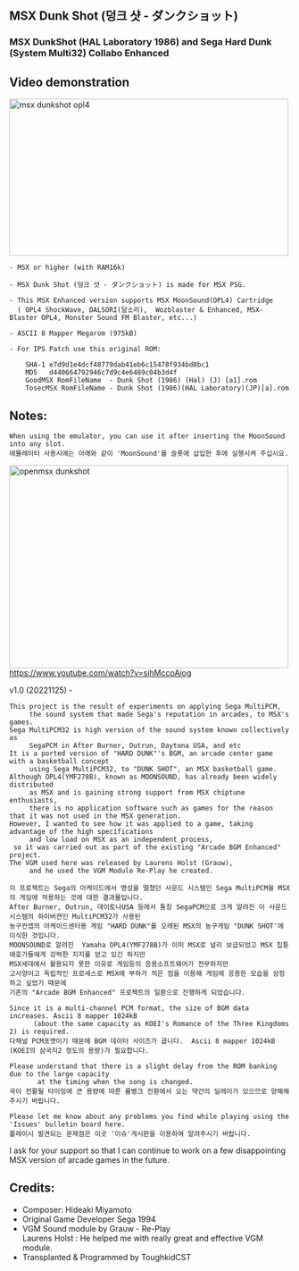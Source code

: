 
## MSX Dunk Shot (덩크 샷 - ダンクショット)
### MSX DunkShot (HAL Laboratory 1986) and Sega Hard Dunk (System Multi32) Collabo Enhanced


## Video demonstration

<a data-flickr-embed="true" href="https://www.youtube.com/watch?v=t1L8HdeHfYw" title="msx dunkshot opl4"><img src="https://live.staticflickr.com/65535/52519954076_a758cc2114.jpg" width="500" height="281" alt="msx dunkshot opl4"></a>

	- MSX or higher (with RAM16k) 
 
	- MSX Dunk Shot (덩크 샷 - ダンクショット) is made for MSX PSG.

	- This MSX Enhanced version supports MSX MoonSound(OPL4) Cartridge
	  ( OPL4 ShockWave, DALSORI(달소리),  Wozblaster & Enhanced, MSX-Blaster OPL4, Monster Sound FM Blaster, etc...)  
 
	- ASCII 8 Mapper Megarom (975kB)

	- For IPS Patch use this original ROM:

		SHA-1 e7d9d1e4dcf48779dab41eb6c15478f934bd8bc1
		MD5   d440664792946c7d9c4e6489c04b3d4f
		GoodMSX RomFileName  - Dunk Shot (1986) (Hal) (J) [a1].rom
		TosecMSX RomFileName - Dunk Shot (1986)(HAL Laboratory)(JP)[a].rom	

## Notes:

    When using the emulator, you can use it after inserting the MoonSound into any slot.
    에뮬레이터 사용시에는 아래와 같이 'MoonSound'를 슬롯에 삽입한 후에 실행시켜 주십시요. 

<a data-flickr-embed="true" href="https://youtu.be/sihMccoAiog" title="openmsx dunkshot"><img src="https://live.staticflickr.com/65535/52519965351_f65d184d81.jpg" width="500" height="363" alt="openmsx dunkshot"></a>
https://www.youtube.com/watch?v=sihMccoAiog



v1.0 (20221125) -
    
    This project is the result of experiments on applying Sega MultiPCM, 
         the sound system that made Sega's reputation in arcades, to MSX's games.
    Sega MultiPCM32 is high version of the sound system known collectively as 
         SegaPCM in After Burner, Outrun, Daytona USA, and etc
    It is a ported version of "HARD DUNK"'s BGM, an arcade center game with a basketball concept 
         using Sega MultiPCM32, to "DUNK SHOT", an MSX basketball game.
    Although OPL4(YMF278B), known as MOONSOUND, has already been widely distributed 
         as MSX and is gaining strong support from MSX chiptune enthusiasts, 
         there is no application software such as games for the reason that it was not used in the MSX generation.
    However, I wanted to see how it was applied to a game, taking advantage of the high specifications 
         and low load on MSX as an independent process, 
	 so it was carried out as part of the existing "Arcade BGM Enhanced" project.  
    The VGM used here was released by Laurens Holst (Grauw), 
         and he used the VGM Module Re-Play he created.
       
    이 프로젝트는 Sega의 아케이드에서 명성을 떨쳤던 사운드 시스템인 Sega MultiPCM을 MSX의 게임에 적용하는 것에 대한 결과물입니다. 
    After Burner, Outrun, 데이토나USA 등에서 통칭 SegaPCM으로 크게 알려진 이 사운드 시스템의 하이버젼인 MultiPCM32가 사용된 
    농구컨셉의 아케이드센터용 게임 "HARD DUNK"를 오래된 MSX의 농구게임 "DUNK SHOT'에 이식한 것입니다. 
    MOONSOUND로 알려진  Yamaha OPL4(YMF278B)가 이미 MSX로 널리 보급되었고 MSX 칩튠 애호가들에게 강력한 지지를 얻고 있긴 하지만 
    MSX세대에서 활용되지 못한 이유로 게임등의 응용소프트웨어가 전무하지만
    고사양이고 독립적인 프로세스로 MSX에 부하가 적은 점을 이용해 게임에 응용한 모습을 상정하고 싶었기 때문에 
    기존의 "Arcade BGM Enhanced" 프로젝트의 일환으로 진행하게 되었습니다. 
        
    Since it is a multi-channel PCM format, the size of BGM data increases. Ascii 8 mapper 1024kB 
          (about the same capacity as KOEI's Romance of the Three Kingdoms 2) is required.
    다채널 PCM포맷이기 때문에 BGM 데이터 사이즈가 큽니다.  Ascii 8 mapper 1024kB (KOEI의 삼국지2 정도의 용량)가 필요합니다. 
      
    Please understand that there is a slight delay from the ROM banking due to the large capacity 
           at the timing when the song is changed.
    곡이 전활될 타이밍에 큰 용량에 따른 롬뱅크 전환에서 오는 약간의 딜레이가 있으므로 양해해 주시기 바랍니다. 
    
    Please let me know about any problems you find while playing using the 'Issues' bulletin board here.
    플레이시 발견되는 문제점은 이곳 '이슈'게시판을 이용하여 알려주시기 바랍니다. 
  

I ask for your support so that 
            I can continue to work on a few disappointing MSX version of arcade games in the future.


## Credits:

- Composer: Hideaki Miyamoto
- Original Game Developer Sega 1994
- VGM Sound module by Grauw - Re-Play                           
  Laurens Holst : He helped me with really great and effective VGM module.
- Transplanted & Programmed by ToughkidCST 

